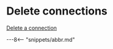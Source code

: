 <!-- SPDX-License-Identifier: CC-BY-4.0 -->
<!-- Copyright Contributors to the ODPi Egeria project. -->

# Delete connections

[Delete a connection](../../data-engine-server/docs/scenarios/delete-connection.md)

---8<-- "snippets/abbr.md"

